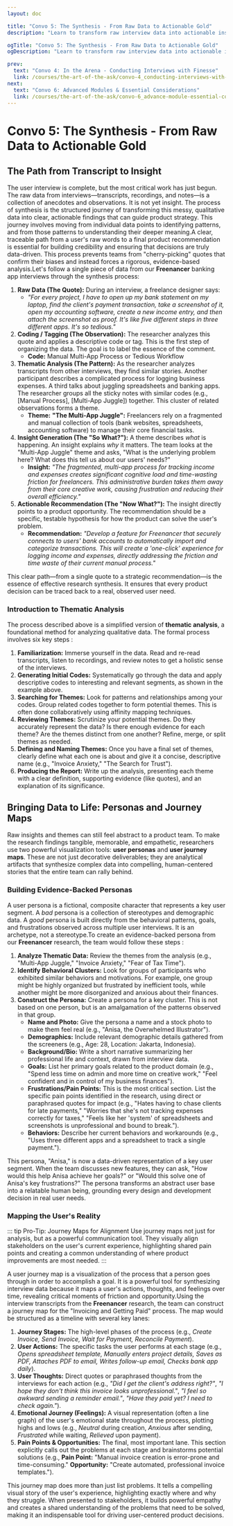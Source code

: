 ```yaml
---
layout: doc

title: "Convo 5: The Synthesis - From Raw Data to Actionable Gold"
description: "Learn to transform raw interview data into actionable insights using thematic analysis. Discover how to build evidence-backed user personas and user journey maps to bring research findings to life and drive product strategy."

ogTitle: "Convo 5: The Synthesis - From Raw Data to Actionable Gold"
ogDescription: "Learn to transform raw interview data into actionable insights using thematic analysis. Discover how to build evidence-backed user personas and user journey maps to bring research findings to life and drive product strategy."

prev:
  text: "Convo 4: In the Arena - Conducting Interviews with Finesse"
  link: /courses/the-art-of-the-ask/convo-4_conducting-interviews-with-finesse
next:
  text: "Convo 6: Advanced Modules & Essential Considerations"
  link: /courses/the-art-of-the-ask/convo-6_advance-module-essential-consideration
---
```

# Convo 5: The Synthesis - From Raw Data to Actionable Gold

## The Path from Transcript to Insight

The user interview is complete, but the most critical work has just begun. The raw data from interviews—transcripts, recordings, and notes—is a collection of anecdotes and observations. It is not yet insight. The process of synthesis is the structured journey of transforming this messy, qualitative data into clear, actionable findings that can guide product strategy. This journey involves moving from individual data points to identifying patterns, and from those patterns to understanding their deeper meaning.A clear, traceable path from a user's raw words to a final product recommendation is essential for building credibility and ensuring that decisions are truly data-driven. This process prevents teams from "cherry-picking" quotes that confirm their biases and instead forces a rigorous, evidence-based analysis.Let's follow a single piece of data from our **Freenancer** banking app interviews through the synthesis process:

1. **Raw Data (The Quote):** During an interview, a freelance designer says:
   * *"For every project, I have to open up my bank statement on my laptop, find the client's payment transaction, take a screenshot of it, open my accounting software, create a new income entry, and then attach the screenshot as proof. It's like five different steps in three different apps. It's so tedious."*
2. **Coding / Tagging (The Observation):** The researcher analyzes this quote and applies a descriptive code or tag. This is the first step of organizing the data. The goal is to label the essence of the comment.
   * **Code:** Manual Multi-App Process or Tedious Workflow
3. **Thematic Analysis (The Pattern):** As the researcher analyzes transcripts from other interviews, they find similar stories. Another participant describes a complicated process for logging business expenses. A third talks about juggling spreadsheets and banking apps. The researcher groups all the sticky notes with similar codes (e.g., [Manual Process], [Multi-App Juggle]) together. This cluster of related observations forms a theme.
   * **Theme:** **"The Multi-App Juggle":** Freelancers rely on a fragmented and manual collection of tools (bank websites, spreadsheets, accounting software) to manage their core financial tasks.
4. **Insight Generation (The "So What?"):** A theme describes *what* is happening. An insight explains *why* it matters. The team looks at the "Multi-App Juggle" theme and asks, "What is the underlying problem here? What does this tell us about our users' needs?"
   * **Insight:** *"The fragmented, multi-app process for tracking income and expenses creates significant cognitive load and time-wasting friction for freelancers. This administrative burden takes them away from their core creative work, causing frustration and reducing their overall efficiency."*
5. **Actionable Recommendation (The "Now What?"):** The insight directly points to a product opportunity. The recommendation should be a specific, testable hypothesis for how the product can solve the user's problem.
   * **Recommendation:** *"Develop a feature for Freenancer that securely connects to users' bank accounts to automatically import and categorize transactions. This will create a 'one-click' experience for logging income and expenses, directly addressing the friction and time waste of their current manual process."*

This clear path—from a single quote to a strategic recommendation—is the essence of effective research synthesis. It ensures that every product decision can be traced back to a real, observed user need.

### Introduction to Thematic Analysis

The process described above is a simplified version of **thematic analysis**, a foundational method for analyzing qualitative data. The formal process involves six key steps :

1. **Familiarization:** Immerse yourself in the data. Read and re-read transcripts, listen to recordings, and review notes to get a holistic sense of the interviews.
2. **Generating Initial Codes:** Systematically go through the data and apply descriptive codes to interesting and relevant segments, as shown in the example above.
3. **Searching for Themes:** Look for patterns and relationships among your codes. Group related codes together to form potential themes. This is often done collaboratively using affinity mapping techniques.
4. **Reviewing Themes:** Scrutinize your potential themes. Do they accurately represent the data? Is there enough evidence for each theme? Are the themes distinct from one another? Refine, merge, or split themes as needed.
5. **Defining and Naming Themes:** Once you have a final set of themes, clearly define what each one is about and give it a concise, descriptive name (e.g., "Invoice Anxiety," "The Search for Trust").
6. **Producing the Report:** Write up the analysis, presenting each theme with a clear definition, supporting evidence (like quotes), and an explanation of its significance.

## Bringing Data to Life: Personas and Journey Maps

Raw insights and themes can still feel abstract to a product team. To make the research findings tangible, memorable, and empathetic, researchers use two powerful visualization tools: **user personas** and **user journey maps**. These are not just decorative deliverables; they are analytical artifacts that synthesize complex data into compelling, human-centered stories that the entire team can rally behind.

### Building Evidence-Backed Personas

A user persona is a fictional, composite character that represents a key user segment. A *bad* persona is a collection of stereotypes and demographic data. A *good* persona is built directly from the behavioral patterns, goals, and frustrations observed across multiple user interviews. It is an archetype, not a stereotype.To create an evidence-backed persona from our **Freenancer** research, the team would follow these steps :

1. **Analyze Thematic Data:** Review the themes from the analysis (e.g., "Multi-App Juggle," "Invoice Anxiety," "Fear of Tax Time").
2. **Identify Behavioral Clusters:** Look for groups of participants who exhibited similar behaviors and motivations. For example, one group might be highly organized but frustrated by inefficient tools, while another might be more disorganized and anxious about their finances.
3. **Construct the Persona:** Create a persona for a key cluster. This is not based on one person, but is an amalgamation of the patterns observed in that group.
   * **Name and Photo:** Give the persona a name and a stock photo to make them feel real (e.g., "Anisa, the Overwhelmed Illustrator").
   * **Demographics:** Include relevant demographic details gathered from the screeners (e.g., Age: 28, Location: Jakarta, Indonesia).
   * **Background/Bio:** Write a short narrative summarizing her professional life and context, drawn from interview data.
   * **Goals:** List her primary goals related to the product domain (e.g., "Spend less time on admin and more time on creative work," "Feel confident and in control of my business finances").
   * **Frustrations/Pain Points:** This is the most critical section. List the specific pain points identified in the research, using direct or paraphrased quotes for impact (e.g., "Hates having to chase clients for late payments," "Worries that she's not tracking expenses correctly for taxes," "Feels like her 'system' of spreadsheets and screenshots is unprofessional and bound to break.").
   * **Behaviors:** Describe her current behaviors and workarounds (e.g., "Uses three different apps and a spreadsheet to track a single payment.").

This persona, "Anisa," is now a data-driven representation of a key user segment. When the team discusses new features, they can ask, "How would this help Anisa achieve her goals?" or "Would this solve one of Anisa's key frustrations?" The persona transforms an abstract user base into a relatable human being, grounding every design and development decision in real user needs.

### Mapping the User's Reality
::: tip Pro-Tip: Journey Maps for Alignment
Use journey maps not just for analysis, but as a powerful communication tool. They visually align stakeholders on the user's current experience, highlighting shared pain points and creating a common understanding of where product improvements are most needed.
:::


A user journey map is a visualization of the process that a person goes through in order to accomplish a goal. It is a powerful tool for synthesizing interview data because it maps a user's actions, thoughts, and feelings over time, revealing critical moments of friction and opportunity.Using the interview transcripts from the **Freenancer** research, the team can construct a journey map for the "Invoicing and Getting Paid" process. The map would be structured as a timeline with several key lanes:

1. **Journey Stages:** The high-level phases of the process (e.g., *Create Invoice, Send Invoice, Wait for Payment, Reconcile Payment*).
2. **User Actions:** The specific tasks the user performs at each stage (e.g., *Opens spreadsheet template, Manually enters project details, Saves as PDF, Attaches PDF to email, Writes follow-up email, Checks bank app daily*).
3. **User Thoughts:** Direct quotes or paraphrased thoughts from the interviews for each action (e.g., *"Did I get the client's address right?"*, *"I hope they don't think this invoice looks unprofessional."*, *"I feel so awkward sending a reminder email."*, *"Have they paid yet? I need to check again."*).
4. **Emotional Journey (Feelings):** A visual representation (often a line graph) of the user's emotional state throughout the process, plotting highs and lows (e.g., *Neutral* during creation, *Anxious* after sending, *Frustrated* while waiting, *Relieved* upon payment).
5. **Pain Points & Opportunities:** The final, most important lane. This section explicitly calls out the problems at each stage and brainstorms potential solutions (e.g., **Pain Point:** "Manual invoice creation is error-prone and time-consuming." **Opportunity:** "Create automated, professional invoice templates.").

This journey map does more than just list problems. It tells a compelling visual story of the user's experience, highlighting exactly where and why they struggle. When presented to stakeholders, it builds powerful empathy and creates a shared understanding of the problems that need to be solved, making it an indispensable tool for driving user-centered product decisions.
